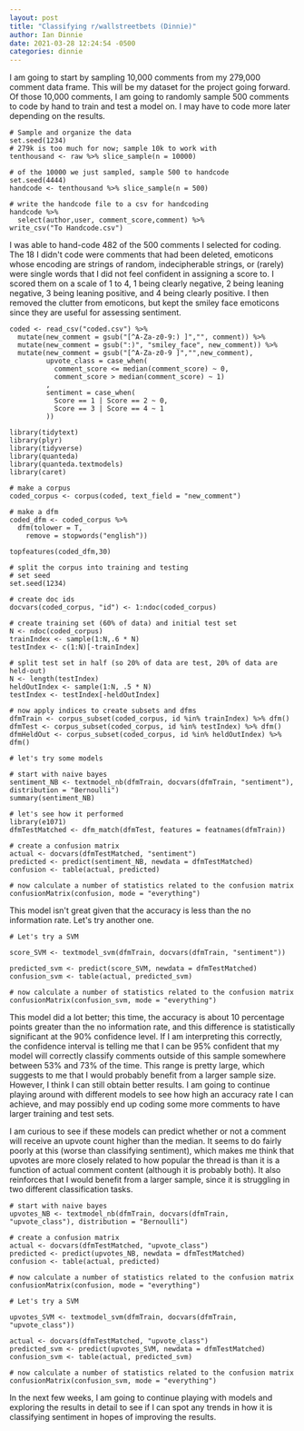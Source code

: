 ```yaml
---
layout: post
title: "Classifying r/wallstreetbets (Dinnie)"
author: Ian Dinnie
date: 2021-03-28 12:24:54 -0500
categories: dinnie
---
```


I am going to start by sampling 10,000 comments from my 279,000 comment data frame. This will be my dataset for the project going forward. Of those 10,000 comments, I am going to randomly sample 500 comments to code by hand to train and test a model on. I may have to code more later depending on the results. 

```{r}
# Sample and organize the data
set.seed(1234)
# 279k is too much for now; sample 10k to work with
tenthousand <- raw %>% slice_sample(n = 10000)

# of the 10000 we just sampled, sample 500 to handcode
set.seed(4444)
handcode <- tenthousand %>% slice_sample(n = 500)

# write the handcode file to a csv for handcoding 
handcode %>% 
  select(author,user, comment_score,comment) %>% 
write_csv("To Handcode.csv")
```

I was able to hand-code 482 of the 500 comments I selected for coding. The 18 I didn't code were comments that had been deleted, emoticons whose encoding are strings of random, indecipherable strings, or (rarely) were single words that I did not feel confident in assigning a score to. I scored them on a scale of 1 to 4, 1 being clearly negative, 2 being leaning negative, 3 being leaning positive, and 4 being clearly positive. I then removed the clutter from emoticons, but kept the smiley face emoticons since they are useful for assessing sentiment.  
```{r}
coded <- read_csv("coded.csv") %>% 
  mutate(new_comment = gsub("[^A-Za-z0-9:) ]","", comment)) %>% 
  mutate(new_comment = gsub(":)", "smiley_face", new_comment)) %>% 
  mutate(new_comment = gsub("[^A-Za-z0-9 ]","",new_comment),
         upvote_class = case_when(
           comment_score <= median(comment_score) ~ 0,
           comment_score > median(comment_score) ~ 1)
         ,
         sentiment = case_when(
           Score == 1 | Score == 2 ~ 0,
           Score == 3 | Score == 4 ~ 1
         )) 

library(tidytext)
library(plyr)
library(tidyverse)
library(quanteda)
library(quanteda.textmodels)
library(caret)
```

```{r}
# make a corpus
coded_corpus <- corpus(coded, text_field = "new_comment")

# make a dfm
coded_dfm <- coded_corpus %>% 
  dfm(tolower = T,
    remove = stopwords("english"))

topfeatures(coded_dfm,30)

```

```{r}
# split the corpus into training and testing
# set seed
set.seed(1234)

# create doc ids
docvars(coded_corpus, "id") <- 1:ndoc(coded_corpus)

# create training set (60% of data) and initial test set
N <- ndoc(coded_corpus)
trainIndex <- sample(1:N,.6 * N) 
testIndex <- c(1:N)[-trainIndex]

# split test set in half (so 20% of data are test, 20% of data are held-out)
N <- length(testIndex)
heldOutIndex <- sample(1:N, .5 * N)
testIndex <- testIndex[-heldOutIndex]

# now apply indices to create subsets and dfms
dfmTrain <- corpus_subset(coded_corpus, id %in% trainIndex) %>% dfm()
dfmTest <- corpus_subset(coded_corpus, id %in% testIndex) %>% dfm()
dfmHeldOut <- corpus_subset(coded_corpus, id %in% heldOutIndex) %>% dfm()
```

```{r}
# let's try some models

# start with naive bayes
sentiment_NB <- textmodel_nb(dfmTrain, docvars(dfmTrain, "sentiment"), distribution = "Bernoulli")
summary(sentiment_NB)
```
```{r}
# let's see how it performed
library(e1071)
dfmTestMatched <- dfm_match(dfmTest, features = featnames(dfmTrain))

# create a confusion matrix
actual <- docvars(dfmTestMatched, "sentiment")
predicted <- predict(sentiment_NB, newdata = dfmTestMatched)
confusion <- table(actual, predicted)

# now calculate a number of statistics related to the confusion matrix
confusionMatrix(confusion, mode = "everything")
```
This model isn't great given that the accuracy is less than the no information rate. Let's try another one. 
```{r}
# Let's try a SVM

score_SVM <- textmodel_svm(dfmTrain, docvars(dfmTrain, "sentiment"))

predicted_svm <- predict(score_SVM, newdata = dfmTestMatched)
confusion_svm <- table(actual, predicted_svm)

# now calculate a number of statistics related to the confusion matrix
confusionMatrix(confusion_svm, mode = "everything")
```
This model did a lot better; this time, the accuracy is about 10 percentage points greater than the no information rate, and this difference is statistically significant at the 90% confidence level. If I am interpreting this correctly, the confidence interval is telling me that I can be 95% confident that my model will correctly classify comments outside of this sample somewhere between 53% and 73% of the time. This range is pretty large, which suggests to me that I would probably benefit from a larger sample size. However, I think I can still obtain better results. I am going to continue playing around with different models to see how high an accuracy rate I can achieve, and may possibly end up coding some more comments to have larger training and test sets. 

I am curious to see if these models can predict whether or not a comment will receive an upvote count higher than the median. It seems to do fairly poorly at this (worse than classifying sentiment), which makes me think that upvotes are more closely related to how popular the thread is than it is a function of actual comment content (although it is probably both). It also reinforces that I would benefit from a larger sample, since it is struggling in two different classification tasks.

```{r}
# start with naive bayes
upvotes_NB <- textmodel_nb(dfmTrain, docvars(dfmTrain, "upvote_class"), distribution = "Bernoulli")

# create a confusion matrix
actual <- docvars(dfmTestMatched, "upvote_class")
predicted <- predict(upvotes_NB, newdata = dfmTestMatched)
confusion <- table(actual, predicted)

# now calculate a number of statistics related to the confusion matrix
confusionMatrix(confusion, mode = "everything")
```


```{r}
# Let's try a SVM

upvotes_SVM <- textmodel_svm(dfmTrain, docvars(dfmTrain, "upvote_class"))

actual <- docvars(dfmTestMatched, "upvote_class")
predicted_svm <- predict(upvotes_SVM, newdata = dfmTestMatched)
confusion_svm <- table(actual, predicted_svm)

# now calculate a number of statistics related to the confusion matrix
confusionMatrix(confusion_svm, mode = "everything")
```

In the next few weeks, I am going to continue playing with models and exploring the results in detail to see if I can spot any trends in how it is classifying sentiment in hopes of improving the results.







